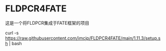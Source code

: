 # FLDPCR4FATE
 这是一个将FLDPCR集成于FATE框架的项目

curl -s https://raw.githubusercontent.com/imcjp/FLDPCR4FATE/main/1.11.3/setup.sh | bash
